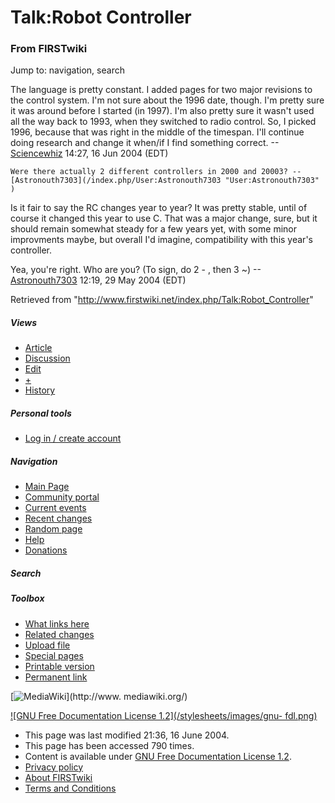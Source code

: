 # Talk:Robot Controller

### From FIRSTwiki

Jump to: navigation, search

The language is pretty constant. I added pages for two major revisions to the
control system. I'm not sure about the 1996 date, though. I'm pretty sure it
was around before I started (in 1997). I'm also pretty sure it wasn't used all
the way back to 1993, when they switched to radio control. So, I picked 1996,
because that was right in the middle of the timespan. I'll continue doing
research and change it when/if I find something correct.
--[Sciencewhiz](/index.php/User:Sciencewhiz "User:Sciencewhiz" ) 14:27, 16 Jun
2004 (EDT)

    Were there actually 2 different controllers in 2000 and 20003? --[Astronouth7303](/index.php/User:Astronouth7303 "User:Astronouth7303" )

Is it fair to say the RC changes year to year? It was pretty stable, until of
course it changed this year to use C. That was a major change, sure, but it
should remain somewhat steady for a few years yet, with some minor improvments
maybe, but overall I'd imagine, compatibility with this year's controller.

Yea, you're right. Who are you? (To sign, do 2 - , then 3 ~)
--[Astronouth7303](/index.php/User:Astronouth7303 "User:Astronouth7303" )
12:19, 29 May 2004 (EDT)

Retrieved from "<http://www.firstwiki.net/index.php/Talk:Robot_Controller>"

##### Views

  * [Article](/index.php/Robot_Controller)
  * [Discussion](/index.php/Talk:Robot_Controller)
  * [Edit](/index.php?title=Talk:Robot_Controller&action=edit)
  * [+](/index.php?title=Talk:Robot_Controller&action=edit&section=new)
  * [History](/index.php?title=Talk:Robot_Controller&action=history)

##### Personal tools

  * [Log in / create account](/index.php?title=Special:Userlogin&returnto=Talk:Robot_Controller)

[](/index.php/Main_Page "Main Page" )

##### Navigation

  * [Main Page](/index.php/Main_Page)
  * [Community portal](/index.php/FIRSTwiki:Community_portal)
  * [Current events](/index.php/Current_events)
  * [Recent changes](/index.php/Special:Recentchanges)
  * [Random page](/index.php/Special:Random)
  * [Help](/index.php/Help:Contents)
  * [Donations](/index.php/FIRSTwiki:Site_support)

##### Search



##### Toolbox

  * [What links here](/index.php/Special:Whatlinkshere/Talk:Robot_Controller)
  * [Related changes](/index.php/Special:Recentchangeslinked/Talk:Robot_Controller)
  * [Upload file](/index.php/Special:Upload)
  * [Special pages](/index.php/Special:Specialpages)
  * [Printable version](/index.php?title=Talk:Robot_Controller&printable=yes)
  * [Permanent link](/index.php?title=Talk:Robot_Controller&oldid=37551)

[![MediaWiki](/skins/common/images/poweredby_mediawiki_88x31.png)](http://www.
mediawiki.org/)

[![GNU Free Documentation License 1.2](/stylesheets/images/gnu-
fdl.png)](http://www.gnu.org/copyleft/fdl.html)

  * This page was last modified 21:36, 16 June 2004.
  * This page has been accessed 790 times.
  * Content is available under [GNU Free Documentation License 1.2](http://www.gnu.org/copyleft/fdl.html "http://www.gnu.org/copyleft/fdl.html" ).
  * [Privacy policy](/index.php/FIRSTwiki:Privacy_policy "FIRSTwiki:Privacy policy" )
  * [About FIRSTwiki](/index.php/FIRSTwiki:About "FIRSTwiki:About" )
  * [Terms and Conditions](/index.php/FIRSTwiki:Terms_and_conditions "FIRSTwiki:Terms and conditions" )

